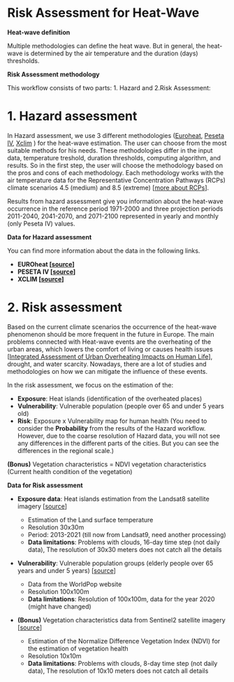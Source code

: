 Risk Assessment for Heat-Wave 
=======================
**Heat-wave definition**

Multiple methodologies can define the heat wave. But in general, the heat-wave is determined by the air temperature and the duration (days) thresholds. 

**Risk Assessment methodology**

This workflow consists of two parts: 1. Hazard and 2.Risk Assessment:

**1. Hazard assessment**
=======================
In Hazard assessment, we use 3 different methodologies ([Euroheat](https://climate-adapt.eea.europa.eu/en/metadata/tools/euroheat-online-heatwave-forecast), [Peseta IV](https://de.wikipedia.org/wiki/Peseta_IV), [Xclim](https://xclim.readthedocs.io/en/stable/indicators.html) ) for the heat-wave estimation. The user can choose from the most suitable methods for his needs. These methodologies differ in the input data, temperature treshold, duration thresholds, computing algorithm, and results. So in the first step, the user will choose the methodology based on the pros and cons of each methodology. Each methodology works with the air temperature data for the Representative Concentration Pathways (RCPs) climate scenarios 4.5 (medium) and 8.5 (extreme) [[more about RCPs](https://en.wikipedia.org/wiki/Representative_Concentration_Pathway)]. 

Results from hazard assessment give you information about the heat-wave occurrence in the reference period 1971-2000 and three projection periods 2011-2040, 2041-2070, and 2071-2100 represented in yearly and monthly (only Peseta IV) values. 

**Data for Hazard assessment**

You can find more information about the data in the following links.

- **EUROheat [[source](https://cds.climate.copernicus.eu/cdsapp#!/dataset/sis-heat-and-cold-spells?tab=form)]**
- **PESETA IV [[source](https://cds.climate.copernicus.eu/cdsapp#!/dataset/projections-cordex-domains-single-levels?tab=form)]**
- **XCLIM [[source](https://cds.climate.copernicus.eu/cdsapp#!/dataset/projections-cordex-domains-single-levels?tab=form)]**

**2. Risk assessment** 
=======================
Based on the current climate scenarios the occurrence of the heat-wave phenomenon should be more frequent in the future in Europe. The main problems connected with Heat-wave events are the overheating of the urban areas, which lowers the comfort of living or causes health issues [[Integrated Assessment of Urban Overheating Impacts on Human Life](https://agupubs.onlinelibrary.wiley.com/doi/10.1029/2022EF002682)], drought, and water scarcity. Nowadays, there are a lot of studies and methodologies on how we can mitigate the influence of these events. 

In the risk assessment, we focus on the estimation of the:

- **Exposure**: Heat islands (identification of the overheated places)
- **Vulnerability**: Vulnerable population (people over 65 and under 5 years old)
- **Risk**: Exposure x Vulnerability map for human health (You need to consider the **Probability** from the results of the Hazard workflow. However, due to the coarse resolution of Hazard data, you will not see any differences in the different parts of the cities. But you can see the differences in the regional scale.)

**(Bonus)** Vegetation characteristics = NDVI vegetation characteristics (Current health condition of the vegetation)

**Data for Risk assessment**

- **Exposure data**: Heat islands estimation from the Landsat8 satellite imagery [[source](https://rslab.gr/Landsat_LST.html)]
  - Estimation of the Land surface temperature
  - Resolution 30x30m
  - Period: 2013-2021 (till now from Landsat9, need another processing)
  - **Data limitations**: Problems with clouds, 16-day time step (not daily data), The resolution of 30x30 meters does not catch all    the details   

- **Vulnerability**: Vulnerable population groups (elderly people over 65 years and under 5 years) [[source](https://data.humdata.org/dataset/?dataseries_name=Data%20for%20Good%20at%20Meta%20-%20High%20Resolution%20Population%20Density%20Maps%20and%20Demographic%20Estimates&dataseries_name=WorldPop%20-%20Age%20and%20sex%20structures&dataseries_name=WorldPop%20-%20Population%20Density&groups=svk&res_format=GeoTIFF&q=&sort=last_modified%20desc&ext_page_size=25)]
  - Data from the WorldPop website
  - Resolution 100x100m
  - **Data limitations**: Resolution of 100x100m, data for the year 2020 (might have changed)

- **(Bonus)** Vegetation characteristics data from Sentinel2 satellite imagery [[source](https://browser.dataspace.copernicus.eu/?zoom=15&lat=49.19843&lng=18.72718&themeId=DEFAULT-THEME&visualizationUrl=https%3A%2F%2Fsh.dataspace.copernicus.eu%2Fogc%2Fwms%2Fa91f72b5-f393-4320-bc0f-990129bd9e63&datasetId=S2_L2A_CDAS&fromTime=2019-08-31T00%3A00%3A00.000Z&toTime=2019-08-31T23%3A59%3A59.999Z&layerId=1_TRUE_COLOR&demSource3D=%22MAPZEN%22&cloudCoverage=30&dateMode=SINGLE)]
  - Estimation of the Normalize Difference Vegetation Index (NDVI) for the estimation of vegetation health
  - Resolution 10x10m 
  - **Data limitations**: Problems with clouds, 8-day time step (not daily data), The resolution of 10x10 meters does not catch all     details
